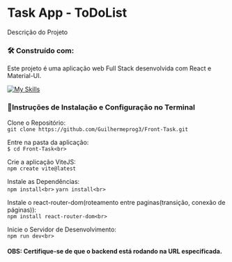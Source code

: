 # Task App - ToDoList<br>

Descrição do Projeto<br>

### 🛠️ Construído com:
Este projeto é uma aplicação web Full Stack desenvolvida com React e Material-UI.<br>

[![My Skills](https://skillicons.dev/icons?i=react,materialui,vite)](https://skillicons.dev)

### 🔧Instruções de Instalação e Configuração no Terminal<br>
Clone o Repositório:<br>
`git clone https://github.com/Guilhermeprog3/Front-Task.git`<br>

Entre na pasta da aplicação:<br>
`$ cd Front-Task<br>`

Crie a aplicação ViteJS:<br>
`npm create vite@latest`<br>

Instale as Dependências:<br>
`npm install<br>`
`yarn install<br>`

Instale o react-router-dom(roteamento entre paginas(transição, conexão de páginas)):<br>
`npm install react-router-dom<br>`

Inicie o Servidor de Desenvolvimento:<br>
`npm run dev<br>`

#### OBS: Certifique-se de que o backend está rodando na URL especificada. <br>

